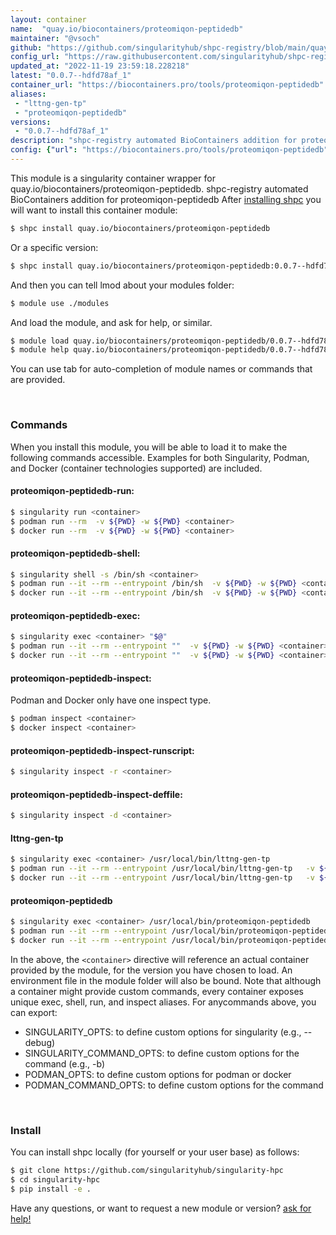 ```yaml
---
layout: container
name:  "quay.io/biocontainers/proteomiqon-peptidedb"
maintainer: "@vsoch"
github: "https://github.com/singularityhub/shpc-registry/blob/main/quay.io/biocontainers/proteomiqon-peptidedb/container.yaml"
config_url: "https://raw.githubusercontent.com/singularityhub/shpc-registry/main/quay.io/biocontainers/proteomiqon-peptidedb/container.yaml"
updated_at: "2022-11-19 23:59:18.228218"
latest: "0.0.7--hdfd78af_1"
container_url: "https://biocontainers.pro/tools/proteomiqon-peptidedb"
aliases:
 - "lttng-gen-tp"
 - "proteomiqon-peptidedb"
versions:
 - "0.0.7--hdfd78af_1"
description: "shpc-registry automated BioContainers addition for proteomiqon-peptidedb"
config: {"url": "https://biocontainers.pro/tools/proteomiqon-peptidedb", "maintainer": "@vsoch", "description": "shpc-registry automated BioContainers addition for proteomiqon-peptidedb", "latest": {"0.0.7--hdfd78af_1": "sha256:da279ca28078e058e9aa61885a5d7471fa8c051e74fae4f903a9fdce702efe4e"}, "tags": {"0.0.7--hdfd78af_1": "sha256:da279ca28078e058e9aa61885a5d7471fa8c051e74fae4f903a9fdce702efe4e"}, "docker": "quay.io/biocontainers/proteomiqon-peptidedb", "aliases": {"lttng-gen-tp": "/usr/local/bin/lttng-gen-tp", "proteomiqon-peptidedb": "/usr/local/bin/proteomiqon-peptidedb"}}
---
```


This module is a singularity container wrapper for quay.io/biocontainers/proteomiqon-peptidedb.
shpc-registry automated BioContainers addition for proteomiqon-peptidedb
After [installing shpc](#install) you will want to install this container module:


```bash
$ shpc install quay.io/biocontainers/proteomiqon-peptidedb
```

Or a specific version:

```bash
$ shpc install quay.io/biocontainers/proteomiqon-peptidedb:0.0.7--hdfd78af_1
```

And then you can tell lmod about your modules folder:

```bash
$ module use ./modules
```

And load the module, and ask for help, or similar.

```bash
$ module load quay.io/biocontainers/proteomiqon-peptidedb/0.0.7--hdfd78af_1
$ module help quay.io/biocontainers/proteomiqon-peptidedb/0.0.7--hdfd78af_1
```

You can use tab for auto-completion of module names or commands that are provided.

<br>

### Commands

When you install this module, you will be able to load it to make the following commands accessible.
Examples for both Singularity, Podman, and Docker (container technologies supported) are included.

#### proteomiqon-peptidedb-run:

```bash
$ singularity run <container>
$ podman run --rm  -v ${PWD} -w ${PWD} <container>
$ docker run --rm  -v ${PWD} -w ${PWD} <container>
```

#### proteomiqon-peptidedb-shell:

```bash
$ singularity shell -s /bin/sh <container>
$ podman run --it --rm --entrypoint /bin/sh  -v ${PWD} -w ${PWD} <container>
$ docker run --it --rm --entrypoint /bin/sh  -v ${PWD} -w ${PWD} <container>
```

#### proteomiqon-peptidedb-exec:

```bash
$ singularity exec <container> "$@"
$ podman run --it --rm --entrypoint ""  -v ${PWD} -w ${PWD} <container> "$@"
$ docker run --it --rm --entrypoint ""  -v ${PWD} -w ${PWD} <container> "$@"
```

#### proteomiqon-peptidedb-inspect:

Podman and Docker only have one inspect type.

```bash
$ podman inspect <container>
$ docker inspect <container>
```

#### proteomiqon-peptidedb-inspect-runscript:

```bash
$ singularity inspect -r <container>
```

#### proteomiqon-peptidedb-inspect-deffile:

```bash
$ singularity inspect -d <container>
```


#### lttng-gen-tp

```bash
$ singularity exec <container> /usr/local/bin/lttng-gen-tp
$ podman run --it --rm --entrypoint /usr/local/bin/lttng-gen-tp   -v ${PWD} -w ${PWD} <container> -c " $@"
$ docker run --it --rm --entrypoint /usr/local/bin/lttng-gen-tp   -v ${PWD} -w ${PWD} <container> -c " $@"
```


#### proteomiqon-peptidedb

```bash
$ singularity exec <container> /usr/local/bin/proteomiqon-peptidedb
$ podman run --it --rm --entrypoint /usr/local/bin/proteomiqon-peptidedb   -v ${PWD} -w ${PWD} <container> -c " $@"
$ docker run --it --rm --entrypoint /usr/local/bin/proteomiqon-peptidedb   -v ${PWD} -w ${PWD} <container> -c " $@"
```



In the above, the `<container>` directive will reference an actual container provided
by the module, for the version you have chosen to load. An environment file in the
module folder will also be bound. Note that although a container
might provide custom commands, every container exposes unique exec, shell, run, and
inspect aliases. For anycommands above, you can export:

 - SINGULARITY_OPTS: to define custom options for singularity (e.g., --debug)
 - SINGULARITY_COMMAND_OPTS: to define custom options for the command (e.g., -b)
 - PODMAN_OPTS: to define custom options for podman or docker
 - PODMAN_COMMAND_OPTS: to define custom options for the command

<br>

### Install

You can install shpc locally (for yourself or your user base) as follows:

```bash
$ git clone https://github.com/singularityhub/singularity-hpc
$ cd singularity-hpc
$ pip install -e .
```

Have any questions, or want to request a new module or version? [ask for help!](https://github.com/singularityhub/singularity-hpc/issues)
